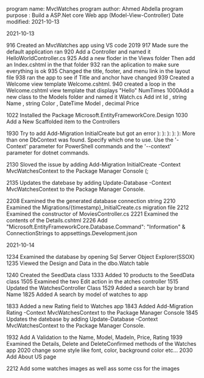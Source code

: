 program name: MvcWatches
program author: Ahmed Abdella
program purpose : Build a ASP.Net core Web app (Model-View-Controller)
Date modified: 2021-10-13

2021-10-13

916 Created an MvcWatches app using VS code 2019
917 Made sure the default application ran 
920 Add a Controller and named it HelloWorldController.cs
925 Add a new floder in the Views folder
Then add an Index.cshtml in the that folder
932 ran the aplication to make sure everything is ok 
935 Changed the title, footer, and menu link in the layout file
938 ran the app to see if Title and anchor have changed 
939 Created a Welcome view template Welcome.cshtml.
940 created a loop in the Welcome.cshtml view template that displays "Hello" NumTimes
1000Add a new class to the Models folder and named it Watch.cs
 Add  int Id , string Name , string Color ,  DateTime Model , decimal Price

1022 Installed the Package Microsoft.EntityFrameworkCore.Design
1030 Add a New Scaffolded item to the Controllers



1930 Try to add Add-Migration InitialCreate
but got an error  ): ): ): ): ):
More than one DbContext was found. Specify which one to use. Use the '-Context' parameter for PowerShell commands and the '--context' parameter for dotnet commands.

2130 Sloved the issue by adding Add-Migration InitialCreate -Context MvcWatchesContext to the Package Manager Console (;

2135 Updates the datebase by adding  Update-Database  -Context MvcWatchesContext to the Package Manager Console.


2208 Examined the the generated database connection string
2210 Examined the Migrations/{timestamp}_InitialCreate.cs migration file
2212 Examined the constructor of MoviesController.cs 
2221 Examined the contents of the Details.cshtml 
2226 Add "Microsoft.EntityFrameworkCore.Database.Command": "Information" & ConnectionStrings to appsettings.Development.json










2021-10-14
  
  
1234 Examined the database by opening Sql Server Object Explorer(SSOX) 
1235 Viewed the Design and Data in the dbo.Watch table

1240 Created the SeedData class
1333 Added 10 products to the SeedData class
1505 Examined the two Edit action in the atches controller
1515 Updated the WatchesController Class
1529 Added a search bar by brand Name
1825 Added A search by model of watches to app

1833 Added a new Rating field to Watches app
1843 Added Add-Migration Rating -Context MvcWatchesContext to the Package Manager Console
1845 Updates the datebase by adding  Update-Database  -Context MvcWatchesContext to the Package Manager Console.

1932  Add A Validation to the Name, Model, MadeIn, Price, Rating 
1939 Examined the Details, Delete and DeleteConfirmed methods of the Watches app
2020 change some style like font, color, background color etc...
2030 Add About US page


2212 Add some watches images as well ass some css for the images
